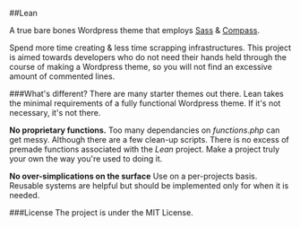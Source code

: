 ##Lean

A true bare bones Wordpress theme that employs [Sass](http://sass-lang.com/) & [Compass](http://compass-style.org/).

Spend more time creating & less time scrapping infrastructures. This project is aimed towards developers who do not need their hands held through the course of making a Wordpress theme, so you will not find an excessive amount of commented lines.

###What's different?
There are many starter themes out there. Lean takes the minimal requirements of a fully functional Wordpress theme. If it's not necessary, it's not there.

__No proprietary functions.__
Too many dependancies on *functions.php* can get messy. Although there are a few clean-up scripts. There is no excess of premade functions associated with the *Lean* project. Make a project truly your own the way you're used to doing it.

__No over-simplications on the surface__
Use on a per-projects basis. Reusable systems are helpful but should be implemented only for when it is needed.

###License
The project is under the MIT License.

<!-- __Optional files that are not included__
* author.php
* category.php
* tag.php


### How to disable attachment.php
```
<?php wp_redirect(get_permalink($post->post_parent)); ?>
```
 -->

